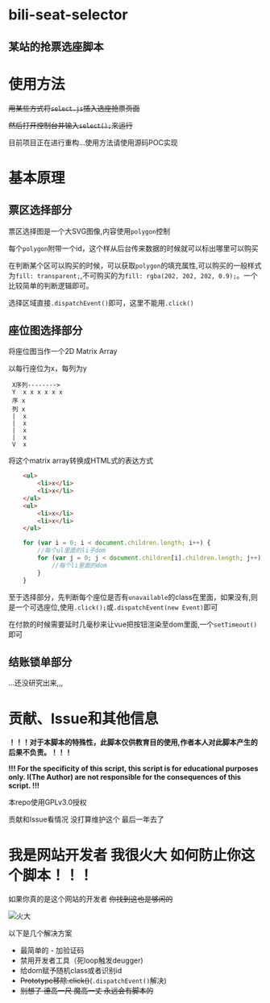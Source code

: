 # bili-seat-selector

 ## 某站的抢票选座脚本

# 使用方法

~~用某些方式将`select.js`插入选座抢票页面~~

~~然后打开控制台并输入`select();`来运行~~

目前项目正在进行重构...使用方法请使用源码POC实现

# 基本原理

## 票区选择部分

票区选择图是一个大SVG图像,内容使用`polygon`控制

每个`polygon`附带一个id，这个样从后台传来数据的时候就可以标出哪里可以购买

在判断某个区可以购买的时候，可以获取`polygon`的填充属性,可以购买的一般样式为`fill: transparent;`,不可购买的为`fill: rgba(202, 202, 202, 0.9);`。一个比较简单的判断逻辑即可。

选择区域直接`.dispatchEvent()`即可，这里不能用`.click()`

## 座位图选择部分

将座位图当作一个2D Matrix Array

以每行座位为x，每列为y
     
     X序列-------->
     Y  x x x x x x
     序 x
     列 x
     |  x
     |  x
     |  x
     |  x
     V  x

将这个matrix array转换成HTML式的表达方式

```html
    <ul>
        <li>x</li>
        <li>x</li>
    </ul>
    <ul>
        <li>x</li>
        <li>x</li>
    </ul>
```

```javascript
    for (var i = 0; i < document.children.length; i++) {
        //每个ul里面的li子dom
        for (var j = 0; j < document.children[i].children.length; j++) {
            //每个li里面的dom
        } 
    }
```

至于选择部分，先判断每个座位是否有`unavailable`的class在里面，如果没有,则是一个可选座位,使用`.click();`或`.dispatchEvent(new Event)`即可

在付款的时候需要延时几毫秒来让vue把按钮渲染至dom里面,一个`setTimeout()`即可

## 结账锁单部分

...还没研究出来,,,

# 贡献、Issue和其他信息


**！！！对于本脚本的特殊性，此脚本仅供教育目的使用,作者本人对此脚本产生的后果不负责。！！！**

**!!! For the specificity of this script, this script is for educational purposes only. I(The Author) are not responsible for the consequences of this script. !!!**

本repo使用GPLv3.0授权

贡献和Issue看情况 没打算维护这个 最后一年去了

# 我是网站开发者 我很火大 如何防止你这个脚本！！！

如果你真的是这个网站的开发者 ~~你找到这也是够闲的~~

![火大](https://storage.theeditorstudio.com/-7c508a8469add46d.gif)


以下是几个解决方案

 * 最简单的 - 加验证码
 * 禁用开发者工具（死loop触发deugger) 
 * 给dom赋予随机class或者识别id
 * ~~Prototype移除.click()~~(`.dispatchEvent()`解决)
 * ~~别想了 德高一尺 魔高一丈 永远会有脚本的~~
